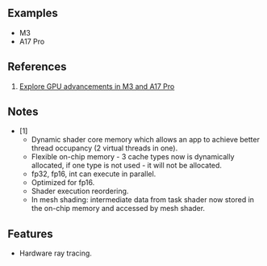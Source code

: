 
## Examples

* M3
* A17 Pro

## References

1. [Explore GPU advancements in M3 and A17 Pro](https://developer.apple.com/videos/play/tech-talks/111375)

## Notes

* [1]
	- Dynamic shader core memory which allows an app to achieve better thread occupancy (2 virtual threads in one).
	- Flexible on-chip memory - 3 cache types now is dynamically allocated, if one type is not used - it will not be allocated.
	- fp32, fp16, int can execute in parallel.
	- Optimized for fp16.
	- Shader execution reordering. 
	- In mesh shading: intermediate data from task shader now stored in the on-chip memory and accessed by mesh shader.


## Features

* Hardware ray tracing.

